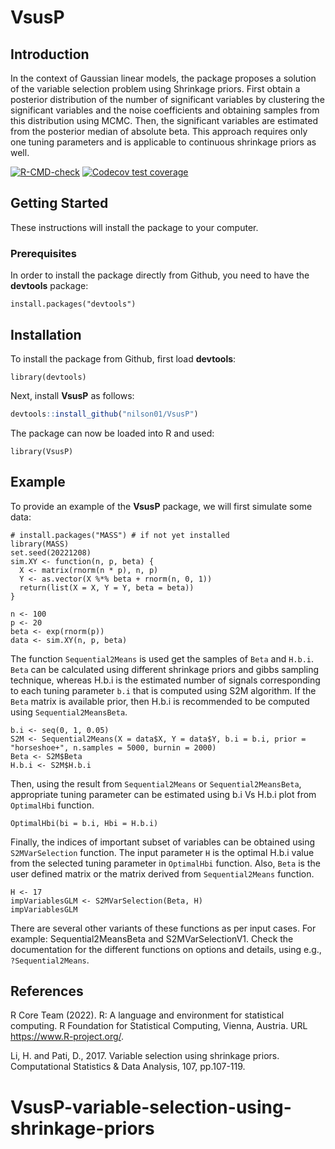 # VsusP

## Introduction

In the context of Gaussian linear models, the package proposes a solution of the variable selection problem using Shrinkage priors. First obtain a posterior distribution of the number of significant variables by clustering the significant variables and the noise coefficients and obtaining samples from this distribution using MCMC. Then, the significant variables are estimated from the posterior median of absolute beta. This approach requires only one tuning parameters and is applicable to continuous shrinkage priors as well.

<!-- badges: start -->
[![R-CMD-check](https://github.com/nilson01/VsusP/actions/workflows/R-CMD-check.yaml/badge.svg)](https://github.com/nilson01/VsusP/actions/workflows/R-CMD-check.yaml)
[![Codecov test coverage](https://codecov.io/gh/nilson01/VsusP/branch/main/graph/badge.svg)](https://app.codecov.io/gh/nilson01/VsusP?branch=main)
<!-- badges: end -->


## Getting Started

These instructions will install the package to your computer.

### Prerequisites

In order to install the package directly from Github, you need to have the **devtools** package:

```
install.packages("devtools")
```

## Installation

To install the package from Github, first load **devtools**:

```
library(devtools)
```

Next, install **VsusP** as follows:

``` r
devtools::install_github("nilson01/VsusP")
```


The package can now be loaded into R and used:

```
library(VsusP)
```



## Example

To provide an example of the **VsusP** package, we will first simulate some data:

```
# install.packages("MASS") # if not yet installed
library(MASS)
set.seed(20221208)
sim.XY <- function(n, p, beta) {
  X <- matrix(rnorm(n * p), n, p)
  Y <- as.vector(X %*% beta + rnorm(n, 0, 1))
  return(list(X = X, Y = Y, beta = beta))
}

n <- 100
p <- 20
beta <- exp(rnorm(p))
data <- sim.XY(n, p, beta)
```

The function `Sequential2Means` is used get the samples of `Beta` and `H.b.i`. `Beta` can be calculated using different shrinkage priors and gibbs sampling technique, whereas H.b.i is the estimated number of signals corresponding to each tuning parameter `b.i` that is computed using S2M algorithm. If the `Beta` matrix is available prior, then H.b.i is recommended to be computed using `Sequential2MeansBeta`. 

```
b.i <- seq(0, 1, 0.05)
S2M <- Sequential2Means(X = data$X, Y = data$Y, b.i = b.i, prior = "horseshoe+", n.samples = 5000, burnin = 2000)
Beta <- S2M$Beta
H.b.i <- S2M$H.b.i

```

Then, using the result from `Sequential2Means` or `Sequential2MeansBeta`, appropriate tuning parameter can be estimated using b.i Vs H.b.i plot from `OptimalHbi` function. 

```
OptimalHbi(bi = b.i, Hbi = H.b.i)
```

Finally, the indices of important subset of variables can be obtained using `S2MVarSelection` function. The input parameter `H` is the optimal H.b.i value from the selected tuning parameter in `OptimalHbi` function. Also, `Beta` is the user defined matrix or the matrix derived from `Sequential2Means` function. 

```
H <- 17
impVariablesGLM <- S2MVarSelection(Beta, H)
impVariablesGLM
```

There are several other variants of these functions as per input cases. For example: Sequential2MeansBeta and S2MVarSelectionV1. 
Check the documentation for the different functions on options and details, using e.g., `?Sequential2Means`.


## References

R Core Team (2022). R: A language and environment for statistical computing. R Foundation for Statistical Computing, Vienna, Austria. URL <https://www.R-project.org/>.

Li, H. and Pati, D., 2017. Variable selection using shrinkage priors. Computational Statistics & Data Analysis, 107, pp.107-119.
# VsusP-variable-selection-using-shrinkage-priors
